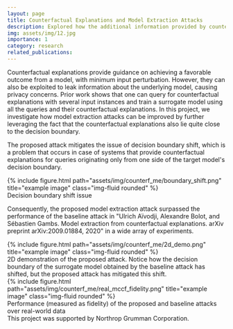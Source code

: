 ```yaml
---
layout: page
title: Counterfactual Explanations and Model Extraction Attacks
description: Explored how the additional information provided by counterfactual explanations can be exploited by an adversary in-order to improve model extraction attacks
img: assets/img/12.jpg
importance: 1
category: research
related_publications: 
---
```


Counterfactual explanations provide guidance on achieving a favorable outcome from a model, with minimum input perturbation. However, they can also be exploited to leak information about the underlying model, causing privacy concerns. Prior work shows that one can query for counterfactual explanations with several input instances and train a surrogate model using all the queries and their counterfactual explanations. In this project, we investigate how model extraction attacks can be improved by further leveraging the fact that the counterfactual explanations also lie quite close to the decision boundary.

The proposed attack mitigates the issue of decision boundary shift, which is a problem that occurs in case of systems that provide counterfactual explanations for queries originating only from one side of the target model's decision boundary.
<div class="row">
    <div class="col-sm-8 mt-3 mt-md-0">
        {% include figure.html path="assets/img/counterf_me/boundary_shift.png" title="example image" class="img-fluid rounded" %}
    </div>
</div>
<div class="caption">
    Decision boundary shift issue
</div>

Consequently, the proposed model extraction attack surpassed the performance of the baseline attack in "Ulrich Aïvodji, Alexandre Bolot, and Sébastien Gambs. Model extraction from counterfactual explanations. arXiv preprint arXiv:2009.01884, 2020" in a wide array of experiments.
<div class="row">
    <div class="col-sm mt-3 mt-md-0">
        {% include figure.html path="assets/img/counterf_me/2d_demo.png" title="example image" class="img-fluid rounded" %}
    </div>
</div>
<div class="caption">
    2D demonstration of the proposed attack. Notice how the decision boundary of the surrogate model obtained by the baseline attack has shifted, but the proposed attack has mitigated this shift.
</div>

<div class="row">
    <div class="col-sm mt-3 mt-md-0">
        {% include figure.html path="assets/img/counterf_me/real_mccf_fidelity.png" title="example image" class="img-fluid rounded" %}
    </div>
</div>
<div class="caption">
    Performance (measured as fidelity) of the proposed and baseline attacks over real-world data
</div>
This project was supported by Northrop Grumman Corporation.


